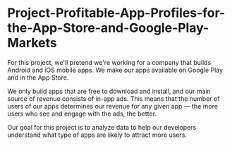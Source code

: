 # Project-Profitable-App-Profiles-for-the-App-Store-and-Google-Play-Markets
For this project, we'll pretend we're working for a company that builds Android and iOS mobile apps. 
We make our apps available on Google Play and in the App Store.

We only build apps that are free to download and install, and our main source of revenue consists of in-app ads. This means that the number of users of our apps determines our revenue for any given app — the more users who see and engage with the ads, the better.

Our goal for this project is to analyze data to help our developers understand what type of apps are likely to attract more users.
